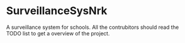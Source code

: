SurveillanceSysNrk
==================
A surveillance system for schools. All the contrubitors should read the TODO list to get a overview of the project.
